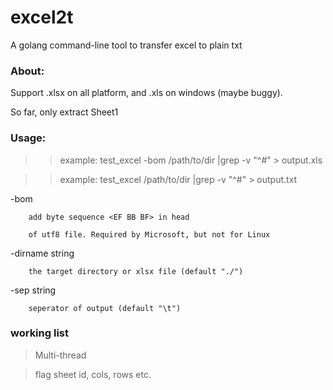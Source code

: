 # excel2t
A golang command-line tool to transfer excel to plain txt


### About:

Support .xlsx on all platform, and .xls on windows (maybe buggy).

So far, only extract Sheet1
  
    

### Usage:

>> example: test_excel -bom /path/to/dir |grep -v "^#" > output.xls

>> example: test_excel /path/to/dir |grep -v "^#" > output.txt


  -bom

        add byte sequence <EF BB BF> in head
      
        of utf8 file. Required by Microsoft, but not for Linux
      
  -dirname string

        the target directory or xlsx file (default "./")
      
  -sep string

        seperator of output (default "\t")
        
### working list


> Multi-thread

> flag sheet id, cols, rows etc.
